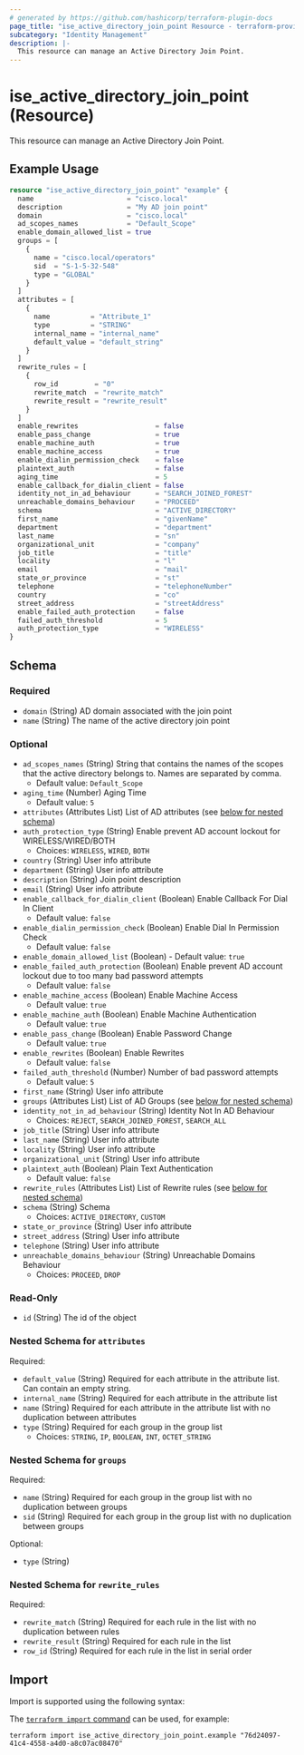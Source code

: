 ```yaml
---
# generated by https://github.com/hashicorp/terraform-plugin-docs
page_title: "ise_active_directory_join_point Resource - terraform-provider-ise"
subcategory: "Identity Management"
description: |-
  This resource can manage an Active Directory Join Point.
---
```


# ise_active_directory_join_point (Resource)

This resource can manage an Active Directory Join Point.

## Example Usage

```terraform
resource "ise_active_directory_join_point" "example" {
  name                       = "cisco.local"
  description                = "My AD join point"
  domain                     = "cisco.local"
  ad_scopes_names            = "Default_Scope"
  enable_domain_allowed_list = true
  groups = [
    {
      name = "cisco.local/operators"
      sid  = "S-1-5-32-548"
      type = "GLOBAL"
    }
  ]
  attributes = [
    {
      name          = "Attribute_1"
      type          = "STRING"
      internal_name = "internal_name"
      default_value = "default_string"
    }
  ]
  rewrite_rules = [
    {
      row_id         = "0"
      rewrite_match  = "rewrite_match"
      rewrite_result = "rewrite_result"
    }
  ]
  enable_rewrites                   = false
  enable_pass_change                = true
  enable_machine_auth               = true
  enable_machine_access             = true
  enable_dialin_permission_check    = false
  plaintext_auth                    = false
  aging_time                        = 5
  enable_callback_for_dialin_client = false
  identity_not_in_ad_behaviour      = "SEARCH_JOINED_FOREST"
  unreachable_domains_behaviour     = "PROCEED"
  schema                            = "ACTIVE_DIRECTORY"
  first_name                        = "givenName"
  department                        = "department"
  last_name                         = "sn"
  organizational_unit               = "company"
  job_title                         = "title"
  locality                          = "l"
  email                             = "mail"
  state_or_province                 = "st"
  telephone                         = "telephoneNumber"
  country                           = "co"
  street_address                    = "streetAddress"
  enable_failed_auth_protection     = false
  failed_auth_threshold             = 5
  auth_protection_type              = "WIRELESS"
}
```

<!-- schema generated by tfplugindocs -->
## Schema

### Required

- `domain` (String) AD domain associated with the join point
- `name` (String) The name of the active directory join point

### Optional

- `ad_scopes_names` (String) String that contains the names of the scopes that the active directory belongs to. Names are separated by comma.
  - Default value: `Default_Scope`
- `aging_time` (Number) Aging Time
  - Default value: `5`
- `attributes` (Attributes List) List of AD attributes (see [below for nested schema](#nestedatt--attributes))
- `auth_protection_type` (String) Enable prevent AD account lockout for WIRELESS/WIRED/BOTH
  - Choices: `WIRELESS`, `WIRED`, `BOTH`
- `country` (String) User info attribute
- `department` (String) User info attribute
- `description` (String) Join point description
- `email` (String) User info attribute
- `enable_callback_for_dialin_client` (Boolean) Enable Callback For Dial In Client
  - Default value: `false`
- `enable_dialin_permission_check` (Boolean) Enable Dial In Permission Check
  - Default value: `false`
- `enable_domain_allowed_list` (Boolean) - Default value: `true`
- `enable_failed_auth_protection` (Boolean) Enable prevent AD account lockout due to too many bad password attempts
  - Default value: `false`
- `enable_machine_access` (Boolean) Enable Machine Access
  - Default value: `true`
- `enable_machine_auth` (Boolean) Enable Machine Authentication
  - Default value: `true`
- `enable_pass_change` (Boolean) Enable Password Change
  - Default value: `true`
- `enable_rewrites` (Boolean) Enable Rewrites
  - Default value: `false`
- `failed_auth_threshold` (Number) Number of bad password attempts
  - Default value: `5`
- `first_name` (String) User info attribute
- `groups` (Attributes List) List of AD Groups (see [below for nested schema](#nestedatt--groups))
- `identity_not_in_ad_behaviour` (String) Identity Not In AD Behaviour
  - Choices: `REJECT`, `SEARCH_JOINED_FOREST`, `SEARCH_ALL`
- `job_title` (String) User info attribute
- `last_name` (String) User info attribute
- `locality` (String) User info attribute
- `organizational_unit` (String) User info attribute
- `plaintext_auth` (Boolean) Plain Text Authentication
  - Default value: `false`
- `rewrite_rules` (Attributes List) List of Rewrite rules (see [below for nested schema](#nestedatt--rewrite_rules))
- `schema` (String) Schema
  - Choices: `ACTIVE_DIRECTORY`, `CUSTOM`
- `state_or_province` (String) User info attribute
- `street_address` (String) User info attribute
- `telephone` (String) User info attribute
- `unreachable_domains_behaviour` (String) Unreachable Domains Behaviour
  - Choices: `PROCEED`, `DROP`

### Read-Only

- `id` (String) The id of the object

<a id="nestedatt--attributes"></a>
### Nested Schema for `attributes`

Required:

- `default_value` (String) Required for each attribute in the attribute list. Can contain an empty string.
- `internal_name` (String) Required for each attribute in the attribute list
- `name` (String) Required for each attribute in the attribute list with no duplication between attributes
- `type` (String) Required for each group in the group list
  - Choices: `STRING`, `IP`, `BOOLEAN`, `INT`, `OCTET_STRING`


<a id="nestedatt--groups"></a>
### Nested Schema for `groups`

Required:

- `name` (String) Required for each group in the group list with no duplication between groups
- `sid` (String) Required for each group in the group list with no duplication between groups

Optional:

- `type` (String)


<a id="nestedatt--rewrite_rules"></a>
### Nested Schema for `rewrite_rules`

Required:

- `rewrite_match` (String) Required for each rule in the list with no duplication between rules
- `rewrite_result` (String) Required for each rule in the list
- `row_id` (String) Required for each rule in the list in serial order

## Import

Import is supported using the following syntax:

The [`terraform import` command](https://developer.hashicorp.com/terraform/cli/commands/import) can be used, for example:

```shell
terraform import ise_active_directory_join_point.example "76d24097-41c4-4558-a4d0-a8c07ac08470"
```
